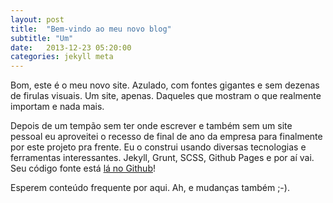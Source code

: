 ```yaml
---
layout: post
title:  "Bem-vindo ao meu novo blog"
subtitle: "Um"
date:   2013-12-23 05:20:00
categories: jekyll meta
---
```


Bom, este é o meu novo site. Azulado, com fontes gigantes e sem dezenas de firulas visuais. Um site, apenas. Daqueles que mostram o que realmente importam e nada mais.

Depois de um tempão sem ter onde escrever e também sem um site pessoal eu aproveitei o recesso de final de ano da empresa para finalmente por este projeto pra frente. Eu o construi usando diversas tecnologias e ferramentas interessantes. Jekyll, Grunt, SCSS, Github Pages e por aí vai. Seu código fonte está [lá no Github](https://github.com/hugobessaa/hugobessa/)!

Esperem conteúdo frequente por aqui. Ah, e mudanças também ;-).
